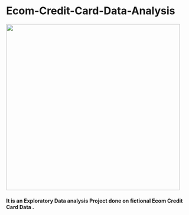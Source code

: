 # Ecom-Credit-Card-Data-Analysis
<img src="https://miro.medium.com/max/875/1*EEak3XHrmuTz1igLYeV1eA.jpeg" width="470" height="450">

#### It is an Exploratory Data analysis Project done on fictional Ecom Credit Card Data .
